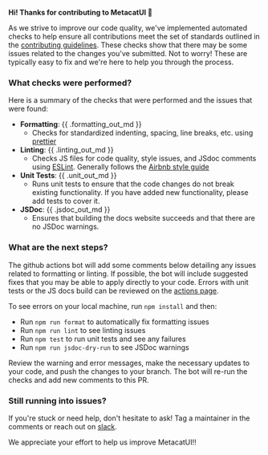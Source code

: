 **Hi! Thanks for contributing to MetacatUI :tada:**

As we strive to improve our code quality, we've implemented automated checks to help ensure all contributions meet the set of standards outlined in the [contributing guidelines](https://github.com/NCEAS/metacatui/blob/main/CONTRIBUTING.md). These checks show that there may be some issues related to the changes you've submitted. Not to worry! These are typically easy to fix and we're here to help you through the process.

### What checks were performed?

Here is a summary of the checks that were performed and the issues that were found:

  - **Formatting**: {{ .formatting_out_md }}
    - Checks for standardized indenting, spacing, line breaks, etc. using [prettier](https://prettier.io/)
  - **Linting**: {{ .linting_out_md }}
    - Checks JS files for code quality, style issues, and JSdoc comments using [ESLint](https://eslint.org/). Generally follows the [Airbnb style guide](https://github.com/airbnb/javascript)
  - **Unit Tests**: {{ .unit_out_md }}
    - Runs unit tests to ensure that the code changes do not break existing functionality. If you have added new functionality, please add tests to cover it.
  - **JSDoc**: {{ .jsdoc_out_md }}
    - Ensures that building the docs website succeeds and that there are no JSDoc warnings.

### What are the next steps?

The github actions bot will add some comments below detailing any issues related to formatting or linting. If possible, the bot will include suggested fixes that you may be able to apply directly to your code. Errors with unit tests or the JS docs build can be reviewed on the [actions page](https://github.com/NCEAS/metacatui/actions).

To see errors on your local machine, run `npm install` and then:
  - Run `npm run format` to automatically fix formatting issues
  - Run `npm run lint` to see linting issues
  - Run `npm test` to run unit tests and see any failures
  - Run `npm run jsdoc-dry-run` to see JSDoc warnings

Review the warning and error messages, make the necessary updates to your code, and push the changes to your branch. The bot will re-run the checks and add new comments to this PR.

### Still running into issues?

If you're stuck or need help, don't hesitate to ask! Tag a maintainer in the comments or reach out on [slack](https://slack.dataone.org/).

We appreciate your effort to help us improve MetacatUI!!
